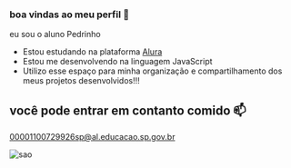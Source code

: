 ### boa vindas ao meu perfil 👻

eu sou o aluno Pedrinho

- Estou estudando na plataforma [Alura]( https://cursos.alura.com.br )
- Estou me desenvolvendo na linguagem JavaScript
- Utilizo esse espaço para minha organização e compartilhamento dos meus projetos desenvolvidos!!!




 ## você pode entrar em contanto comido 📫

 00001100729926sp@al.educacao.sp.gov.br



 ![sao]( https://tenor.com/pt-BR/view/yuri-alberto-gostoso-corinthians-vai-corinthians-gif-11401363730026943260 )
